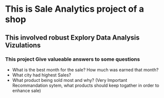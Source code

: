 # This is Sale Analytics project of a shop

## This involved robust Explory Data Analysis Vizulations


### This project Give valueable answers to some questions 

- What is the best month for the sale? How much was earned that month?
- What city had highest Sales?
- What product being sold most and why? (Very Important Recommandation sytem, what products should keep togather in order to enhance sale)

